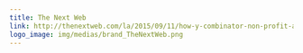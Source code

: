 ```yaml
---
title: The Next Web
link: http://thenextweb.com/la/2015/09/11/how-y-combinator-non-profit-alum-democracyos-hopes-to-upgrade-democracy/
logo_image: img/medias/brand_TheNextWeb.png
---
```


